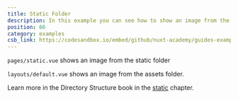```yaml
---
title: Static Folder
description: In this example you can see how to show an image from the static folder
position: 66
category: examples
csb_link: https://codesandbox.io/embed/github/nuxt-academy/guides-examples/tree/master/04_directory_structure/13_static
---
```


`pages/static.vue` shows an image from the static folder

`layouts/default.vue` shows an image from the assets folder.

<base-alert type="next">

Learn more in the Directory Structure book in the [static](/guides/directory-structure/static) chapter.

</base-alert>

<code-sandbox :src="csb_link"></code-sandbox>
